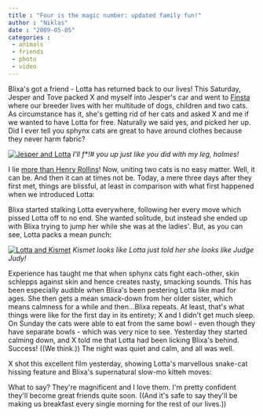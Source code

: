 ```yaml
---
title : "Four is the magic number: updated family fun!"
author : "Niklas"
date : "2009-05-05"
categories : 
 - animals
 - friends
 - photo
 - video
---
```


Blixa's got a friend - Lotta has returned back to our lives! This Saturday, Jesper and Tove packed X and myself into Jesper's car and went to [Finsta](http://maps.google.com/maps?om=0&iwloc=addr&f=q&ll=59.7365402%2C18.4954001&hl=en&z=11&ie=UTF8) where our breeder lives with her multitude of dogs, children and two cats. As circumstance has it, she's getting rid of her cats and asked X and me if we wanted to have Lotta for free. Naturally we said yes, and picked her up. Did I ever tell you sphynx cats are great to have around clothes because they never harm fabric?

[![Jesper and Lotta](http://farm4.static.flickr.com/3631/3499952952_ac8e227753.jpg)](http://www.flickr.com/photos/pivic/3499952952) _I'll f\*!# you up just like you did with my leg, holmes!_

I lie [more than Henry Rollins](http://www.youtube.com/watch?v=qxsTYceKqV0)! Now, uniting two cats is no easy matter. Well, it can be. And then it can at times not be. Today, a mere three days after they first met, things are blissful, at least in comparison with what first happened when we introduced Lotta:

Blixa started stalking Lotta everywhere, following her every move which pissed Lotta off to no end. She wanted solitude, but instead she ended up with Blixa trying to jump her while she was at the ladies'. But, as you can see, Lotta packs a mean punch:

[![Lotta and Kismet](http://farm4.static.flickr.com/3598/3499136727_645b87022c.jpg)](http://www.flickr.com/photos/pivic/3499136727) _Kismet looks like Lotta just told her she looks like Judge Judy!_

Experience has taught me that when sphynx cats fight each-other, skin schlepps against skin and hence creates nasty, smacking sounds. This has been especially audible when Blixa's been pestering Lotta like mad for ages. She then gets a mean smack-down from her older sister, which means calmness for a while and then...Blixa repeats. At least, that's what things were like for the first day in its entirety; X and I didn't get much sleep. On Sunday the cats were able to eat from the same bowl - even though they have separate bowls - which was very nice to see. Yesterday they started calming down, and X told me that Lotta had been licking Blixa's behind. Success! ((We think.)) The night was quiet and calm, and all was well.

X shot this excellent film yesterday, showing Lotta's marvellous snake-cat hissing feature and Blixa's supernatural slow-mo kitteh moves:

What to say? They're magnificent and I love them. I'm pretty confident they'll become great friends quite soon. ((And it's safe to say they'll be making us breakfast every single morning for the rest of our lives.))
